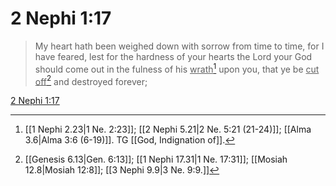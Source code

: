# 2 Nephi 1:17

> My heart hath been weighed down with sorrow from time to time, for I have feared, lest for the hardness of your hearts the Lord your God should come out in the fulness of his <u>wrath</u>[^a] upon you, that ye be <u>cut off</u>[^b] and destroyed forever;

[2 Nephi 1:17](https://www.churchofjesuschrist.org/study/scriptures/bofm/2-ne/1?lang=eng&id=p17#p17)


[^a]: [[1 Nephi 2.23|1 Ne. 2:23]]; [[2 Nephi 5.21|2 Ne. 5:21 (21-24)]]; [[Alma 3.6|Alma 3:6 (6-19)]]. TG [[God, Indignation of]].
[^b]: [[Genesis 6.13|Gen. 6:13]]; [[1 Nephi 17.31|1 Ne. 17:31]]; [[Mosiah 12.8|Mosiah 12:8]]; [[3 Nephi 9.9|3 Ne. 9:9.]]
